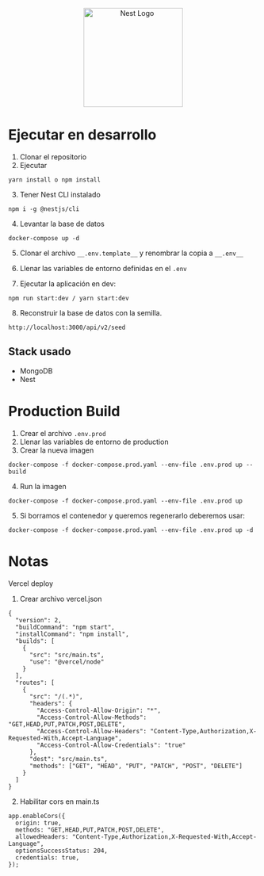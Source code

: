<p align="center">
  <a href="http://nestjs.com/" target="blank"><img src="https://nestjs.com/img/logo-small.svg" width="200" alt="Nest Logo" /></a>
</p>

# Ejecutar en desarrollo

1. Clonar el repositorio
2. Ejecutar
```
yarn install o npm install
```
3. Tener Nest CLI instalado
```
npm i -g @nestjs/cli
```
4. Levantar la base de datos
```
docker-compose up -d
```
5. Clonar el archivo ```__.env.template__``` y renombrar la copia a ```__.env__```

6. Llenar las variables de entorno definidas en el ```.env```

7. Ejecutar la aplicación en dev:
```
npm run start:dev / yarn start:dev
```

8. Reconstruir la base de datos con la semilla.
```
http://localhost:3000/api/v2/seed
```


## Stack usado
* MongoDB
* Nest

# Production Build
1. Crear el archivo ```.env.prod```
2. Llenar las variables de entorno de production
3. Crear la nueva imagen
```
docker-compose -f docker-compose.prod.yaml --env-file .env.prod up --build
```
4. Run la imagen 
```
docker-compose -f docker-compose.prod.yaml --env-file .env.prod up
```

5. Si borramos el contenedor y queremos regenerarlo deberemos usar:
```
docker-compose -f docker-compose.prod.yaml --env-file .env.prod up -d 
```



# Notas
Vercel deploy
1. Crear archivo vercel.json
```
{
  "version": 2,
  "buildCommand": "npm start",
  "installCommand": "npm install",
  "builds": [
    {
      "src": "src/main.ts",
      "use": "@vercel/node"
    }
  ],
  "routes": [
    {
      "src": "/(.*)",
      "headers": {
        "Access-Control-Allow-Origin": "*",
        "Access-Control-Allow-Methods": "GET,HEAD,PUT,PATCH,POST,DELETE",
        "Access-Control-Allow-Headers": "Content-Type,Authorization,X-Requested-With,Accept-Language",
        "Access-Control-Allow-Credentials": "true"
      },
      "dest": "src/main.ts",
      "methods": ["GET", "HEAD", "PUT", "PATCH", "POST", "DELETE"]
    }
  ]
}
```
2. Habilitar cors en main.ts
```
app.enableCors({
  origin: true,
  methods: "GET,HEAD,PUT,PATCH,POST,DELETE",
  allowedHeaders: "Content-Type,Authorization,X-Requested-With,Accept-Language",
  optionsSuccessStatus: 204,
  credentials: true,
});
```
